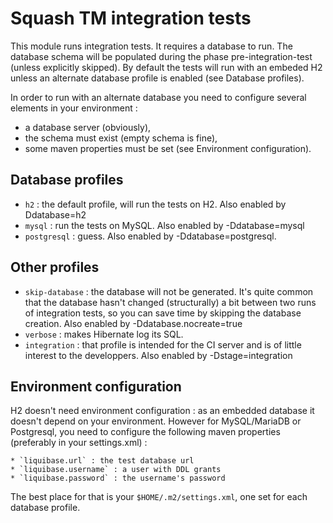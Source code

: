 Squash TM integration tests
===========================

This module runs integration tests. It requires a database to run. The database schema will be populated during the phase pre-integration-test (unless explicitly skipped). By default the tests will run with an embeded H2 unless an alternate database profile is enabled (see Database profiles). 

In order to run with an alternate database you need to configure several elements in your environment :
* a database server (obviously), 
* the schema must exist (empty schema is fine),
* some maven properties must be set (see Environment configuration).


Database profiles
------------------

* `h2` : the default profile, will run the tests on H2. Also enabled by Ddatabase=h2
* `mysql` : run the tests on MySQL. Also enabled by -Ddatabase=mysql
* `postgresql` : guess. Also enabled by -Ddatabase=postgresql.


Other profiles
--------------

* `skip-database` : the database will not be generated. It's quite common that the database hasn't changed (structurally) a bit between two runs of integration tests, so you can save time by skipping the database creation. Also enabled by -Ddatabase.nocreate=true
* `verbose` : makes Hibernate log its SQL.
* `integration` : that profile is intended for the CI server and is of little interest to the developpers. Also enabled by -Dstage=integration



Environment configuration 
-------------------------

H2 doesn't need environment configuration : as an embedded database it 
doesn't depend on your environment. However for MySQL/MariaDB or Postgresql, you need to configure the following maven properties (preferably in your settings.xml) :

	* `liquibase.url` : the test database url
	* `liquibase.username` : a user with DDL grants
	* `liquibase.password` : the username's password

The best place for that is your `$HOME/.m2/settings.xml`, one set for each database profile. 



